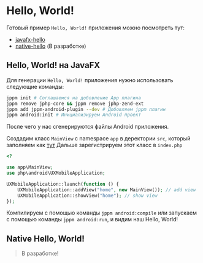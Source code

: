 # Hello, World!

Готовый пример `Hello, World!` приложения можно посмотреть тут:

* [javafx-hello](../../examples/javafx-hello/README.md)
* [native-hello]() (В разработке)

## Hello, World! на JavaFX

Для генерации `Hello, World!` приложения нужно использовать следующие команды:

```bash
jppm init # Соглашаемся на добовление App плагина
jppm remove jphp-core && jppm remove jphp-zend-ext
jppm add jppm-android-plugin --dev # Добовляем jppm плагин
jppm android:init # Инициализируем Android проект
```

После чего у нас сгенерируются файлы Android приложения.

Создадим класс `MainView` с namespace `app` в деректории `src`, который заполняем как [тут](../../examples/javafx-hello/src/app/MainView.php)
Дальше зарегистрируем этот класс в `index.php`

```php
<?

use app\MainView;
use php\android\UXMobileApplication;

UXMobileApplication::launch(function () {
    UXMobileApplication::addView("home", new MainView()); // add view
    UXMobileApplication::showView("home"); // show view
});
```

Компилируем с помощью команды `jppm android:compile` или запускаем с помощью команды `jppm android:run`, и видим наш Hello, World!

## Native Hello, World!

> В разработке!